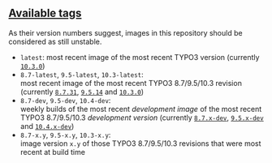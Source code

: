 ## [Available tags](https://hub.docker.com/r/undecaf/typo3-in-a-box/tags)

As their version numbers suggest, images in this repository should be 
considered as still unstable.

-   `latest`: most recent image of the most recent TYPO3 version 
    (currently [`10.3.0`](https://packagist.org/packages/typo3/cms#v10.3.0))
-   `8.7-latest`, `9.5-latest`, `10.3-latest`:  
    most recent image of the most recent TYPO3&nbsp;8.7/9.5/10.3
    revision (currently [`8.7.31`](https://packagist.org/packages/typo3/cms#v8.7.31),
    [`9.5.14`](https://packagist.org/packages/typo3/cms#v9.5.14) and
    [`10.3.0`](https://packagist.org/packages/typo3/cms#v10.3.0))
-   `8.7-dev`, `9.5-dev`, `10.4-dev`:  
    weekly builds of the most recent _development image_ of the most
    recent TYPO3&nbsp;8.7/9.5/10.3 _development version_ (currently
    [`8.7.x-dev`](https://packagist.org/packages/typo3/cms#dev-TYPO3_8-7),
    [`9.5.x-dev`](https://packagist.org/packages/typo3/cms#9.5.x-dev) and
    [`10.4.x-dev`](https://packagist.org/packages/typo3/cms#dev-master))
-   `8.7-x.y`, `9.5-x.y`, `10.3-x.y`:  
    image version `x.y` of those TYPO3&nbsp;8.7/9.5/10.3 revisions that were most
    recent at build time
